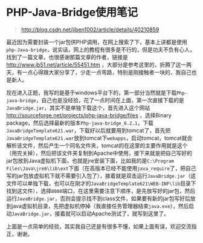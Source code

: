 # PHP-Java-Bridge使用笔记

> http://blog.csdn.net/jiben1002/article/details/40210859

最近因为需要封装一个jar包供PHP调用，在网上搜索了下，基本上讲都是使用`php-Java-bridge`，说实话，网上的教程有很多是不行的，但是功夫不负有心人，找到了一篇文章，也很感谢那篇文章的作者，链接是 http://www.jb51.net/article/55451.htm ，大部分是参考这里的，折腾了这一两天，有一点心得跟大家分享了，少走一点弯路，特别是刚接触者一块的，我自己也是新人。

现在进入正题，我写的是基于windows平台下的，第一部分当然就是下载`Php-java-bridge`，自己也是没经验，花了一点时间在上面，第一次直接下载的是`JavaBridge.jar`，其实不是单独下载这个，首先进入这个网站 http://sourceforge.net/projects/php-java-bridge/files ，选择Binary package，然后选择最新的版本`Php-java-bridge_6.2.1`，下载`JavaBridgeTemplate621.war`，下载好以后就要用到tomcat了，首先把`JavaBridgeTemplate621.war`放到tomcat下`webapps`，启动tomcat，tomcat就会解析该文件，然后产生一个同名文件夹，tomcat的在这里的主要作用就是这个（用完关掉），然后把该文件夹复制到Apache中使用，接下来就是把自己写好的jar包放到Java虚拟机下面，也就是jre安装下面，比如我的是`C:\Program Files\Java\jre6\lib\ext`下面（在高版本已经不能使用`java_require`了，把自己写的jar包放虚拟机下就不需要引入包了），接着就是双击运行`JavaBridge.jar`（这文件可以单独下载，也可以在刚才的`JavaBridgeTemplate621\WEB-INF\lib`目录下找到这文件），选择`8080`端口，在这里需要注意下顺序，是先放写好的jar包，然后运行`JavaBridge.jar`，否则会提示找不到class文件，如果要有新的jar包写好后放到java虚拟机目录，先把虚拟机停掉（我直接任务管理器结束`java.exe`），然后启动`JavaBridge.jar`，接着就可以启动Apache测试了，就写到这里了。

上面是一点简单的经验，其实我自己还是有很多不懂，如果上面有误，欢迎交流指正，谢谢。
